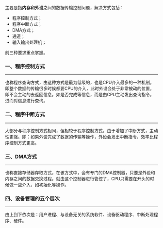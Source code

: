 主要是指**内存和外设**之间的数据传输控制问题，解决方式包括：

- 程序控制方式；
- 程序中断方式；
- DMA方式；
- 通道；
- 输入输出处理机；

前三种要求重点掌握。

### 一、程序控制方式

---

也称程序查询方式，由这种方式是最为低级的，也是CPU介入最多的一种机制，即整个数据的传输很多时候都要CPU的介入，此时外设会处于非常被动的位置，即不会主动的去返回信息，如是否完成等信息，而是由CPU主动发出查询指令，进而对信息进行查询。



### 二、程序中断方式

---

大部分与程序控制方式相同，但相较于程序控制方式，由于增加了中断方式，主动性更强。即：如果外设完成了数据的传输等操作，外设会发出中断指令，效率比程序控制方式更高。



### 三、DMA方式

---

也称直接存储器存取方式，在该方式中，会有专门的DMA控制器，只要是外设和内存之间的数据交换过程，就由这个控制器进行管控了，CPU只需要在开头的时候做一些介入，如初始化等操作。



### 四、设备管理的五个层次

---

由上到下依次是：用户进程、与设备无关的系统软件、设备驱动程序、中断处理程序、硬件。